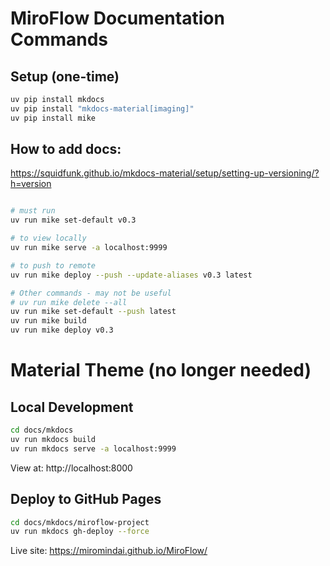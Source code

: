 # MiroFlow Documentation Commands

## Setup (one-time)
```bash
uv pip install mkdocs 
uv pip install "mkdocs-material[imaging]"
uv pip install mike
```

## How to add docs:
https://squidfunk.github.io/mkdocs-material/setup/setting-up-versioning/?h=version

```bash

# must run
uv run mike set-default v0.3

# to view locally
uv run mike serve -a localhost:9999

# to push to remote
uv run mike deploy --push --update-aliases v0.3 latest

# Other commands - may not be useful
# uv run mike delete --all
uv run mike set-default --push latest
uv run mike build
uv run mike deploy v0.3
```



# Material Theme (no longer needed)

## Local Development
```bash
cd docs/mkdocs
uv run mkdocs build
uv run mkdocs serve -a localhost:9999
```
View at: http://localhost:8000

## Deploy to GitHub Pages
```bash
cd docs/mkdocs/miroflow-project
uv run mkdocs gh-deploy --force
```
Live site: https://miromindai.github.io/MiroFlow/


